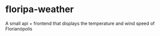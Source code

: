 # floripa-weather
A small api + frontend that displays the temperature and wind speed of Florianópolis
